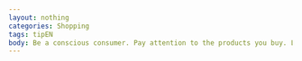 ```yaml
---
layout: nothing
categories: Shopping
tags: tipEN
body: Be a conscious consumer. Pay attention to the products you buy. Look for products with symbols defining their impact on the environment, e.g. with recyclable packaging, safe for the ozone layer or not tested on animals.
---
```

